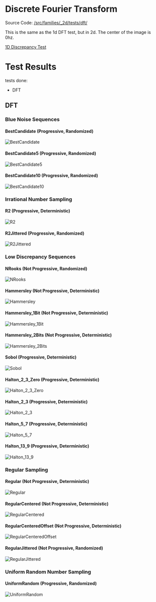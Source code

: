 # Discrete Fourier Transform
Source Code: [/src/families/_2d/tests/dft/](../../../../src/families/_2d/tests/dft/)

This is the same as the 1d DFT test, but in 2d.  The center of the image is 0hz.

[1D Discrepancy Test](../../../_1d/tests/dft/page.md)  
# Test Results
 tests done:
* DFT
## DFT
### Blue Noise Sequences
#### BestCandidate (Progressive, Randomized)
![BestCandidate](../../../_2d/samples/blue_noise/DFT_BestCandidate.png)  
#### BestCandidate5 (Progressive, Randomized)
![BestCandidate5](../../../_2d/samples/blue_noise/DFT_BestCandidate5.png)  
#### BestCandidate10 (Progressive, Randomized)
![BestCandidate10](../../../_2d/samples/blue_noise/DFT_BestCandidate10.png)  
### Irrational Number Sampling
#### R2 (Progressive, Deterministic)
![R2](../../../_2d/samples/irrational_numbers/DFT_R2.png)  
#### R2Jittered (Progressive, Randomized)
![R2Jittered](../../../_2d/samples/irrational_numbers/DFT_R2Jittered.png)  
### Low Discrepancy Sequences
#### NRooks (Not Progressive, Randomized)
![NRooks](../../../_2d/samples/lds/DFT_NRooks.png)  
#### Hammersley (Not Progressive, Deterministic)
![Hammersley](../../../_2d/samples/lds/DFT_Hammersley.png)  
#### Hammersley_1Bit (Not Progressive, Deterministic)
![Hammersley_1Bit](../../../_2d/samples/lds/DFT_Hammersley_1Bit.png)  
#### Hammersley_2Bits (Not Progressive, Deterministic)
![Hammersley_2Bits](../../../_2d/samples/lds/DFT_Hammersley_2Bits.png)  
#### Sobol (Progressive, Deterministic)
![Sobol](../../../_2d/samples/lds/DFT_Sobol.png)  
#### Halton_2_3_Zero (Progressive, Deterministic)
![Halton_2_3_Zero](../../../_2d/samples/lds/DFT_Halton_2_3_Zero.png)  
#### Halton_2_3 (Progressive, Deterministic)
![Halton_2_3](../../../_2d/samples/lds/DFT_Halton_2_3.png)  
#### Halton_5_7 (Progressive, Deterministic)
![Halton_5_7](../../../_2d/samples/lds/DFT_Halton_5_7.png)  
#### Halton_13_9 (Progressive, Deterministic)
![Halton_13_9](../../../_2d/samples/lds/DFT_Halton_13_9.png)  
### Regular Sampling
#### Regular (Not Progressive, Deterministic)
![Regular](../../../_2d/samples/regular/DFT_Regular.png)  
#### RegularCentered (Not Progressive, Deterministic)
![RegularCentered](../../../_2d/samples/regular/DFT_RegularCentered.png)  
#### RegularCenteredOffset (Not Progressive, Deterministic)
![RegularCenteredOffset](../../../_2d/samples/regular/DFT_RegularCenteredOffset.png)  
#### RegularJittered (Not Progressive, Randomized)
![RegularJittered](../../../_2d/samples/regular/DFT_RegularJittered.png)  
### Uniform Random Number Sampling
#### UniformRandom (Progressive, Randomized)
![UniformRandom](../../../_2d/samples/uniform_random/DFT_UniformRandom.png)  
